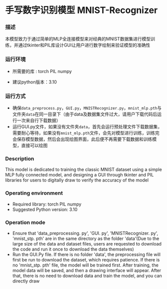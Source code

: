 # 手写数字识别模型 MNIST-Recognizer 

### 描述

本模型致力于通过简单的MLP全连接模型来对经典的MNIST数据集进行模型训练，并通过tkinter和PIL库设计GUI让用户进行数字绘制来验证模型的准确性

### 运行环境

- 所需要的库 : torch PIL numpy

- 建议python版本：3.10

### 运行方式

- 确保`data_preprocess.py`，`GUI.py`，`MNISTRecognizer.py`，`mnist_mlp.pth`与文件夹`data`在同一目录下（由于data及数据集文件过大，请用户下载代码后运行一次来自行下载数据）
- 运行GUI.py文件，如果没有文件夹`data`，首先会运行预处理文件下载数据集，需要耐心等待，如果没有`mnist_mlp.pth`文件，会先对模型进行训练，训练完会保存模型数据，然后会出现绘图界面，此后便不再需要下载数据和训练模型，直接可以绘图

### Description

This model is dedicated to training the classic MNIST dataset using a simple MLP fully connected model, and designing a GUI through tkinter and PIL libraries for users to digitally draw to verify the accuracy of the model

### Operating environment
- Required library: torch PIL numpy
- Suggested Python version: 3.10
  
### Operation mode
- Ensure that 'data_preprocessing. py', 'GUI. py', 'MNISTRecognizer. py', 'mnist_stp. pth' are in the same directory as the folder 'data'(Due to the large size of the data and dataset files, users are requested to download the code and run it once to download the data themselves)
- Run the GUI.Py file. If there is no folder 'data', the preprocessing file will first be run to download the dataset, which requires patience. If there is no 'mnist_stp. pth' file, the model will be trained first. After training, the model data will be saved, and then a drawing interface will appear. After that, there is no need to download data and train the model, and you can directly draw

